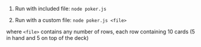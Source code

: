 1. Run with included file:
```node poker.js```

2. Run with a custom file:
```node poker.js <file>```

where ```<file>``` contains any number of rows, each row containing 10 cards (5 in hand and 5 on top of the deck)
